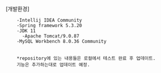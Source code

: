 [개발환경]

        -Intellij IDEA Community 
        -Spring framework 5.3.20
        -JDK 11
	      -Apache Tomcat/9.0.87
        -MySQL Workbench 8.0.36 Community​


        *repository에 있는 내용들은 로컬에서 테스트 완료 후 업데이트.
        기능은 추가하는대로 업데이트 예정.​
​
